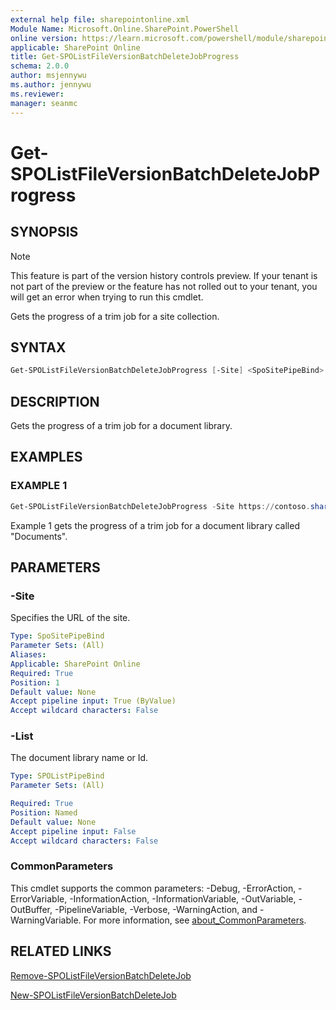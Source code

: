 ```yaml
---
external help file: sharepointonline.xml
Module Name: Microsoft.Online.SharePoint.PowerShell
online version: https://learn.microsoft.com/powershell/module/sharepoint-online/get-spolistfileversionbatchdeletejobprogress
applicable: SharePoint Online
title: Get-SPOListFileVersionBatchDeleteJobProgress
schema: 2.0.0
author: msjennywu
ms.author: jennywu
ms.reviewer:
manager: seanmc
---
```


# Get-SPOListFileVersionBatchDeleteJobProgress

## SYNOPSIS

> [!NOTE]
> This feature is part of the version history controls preview. If your tenant is not part of the preview or the feature has not rolled out to your tenant, you will get an error when trying to run this cmdlet.

Gets the progress of a trim job for a site collection.

## SYNTAX

```powershell
Get-SPOListFileVersionBatchDeleteJobProgress [-Site] <SpoSitePipeBind> [-List] <SpoListPipeBind> [<CommonParameters>]
```

## DESCRIPTION

Gets the progress of a trim job for a document library.

## EXAMPLES

### EXAMPLE 1

```powershell
Get-SPOListFileVersionBatchDeleteJobProgress -Site https://contoso.sharepoint.com/sites/site1 -List "Documents"
```

Example 1 gets the progress of a trim job for a document library called "Documents".

## PARAMETERS

### -Site

Specifies the URL of the site.

```yaml
Type: SpoSitePipeBind
Parameter Sets: (All)
Aliases:
Applicable: SharePoint Online
Required: True
Position: 1
Default value: None
Accept pipeline input: True (ByValue)
Accept wildcard characters: False
```

### -List

The document library name or Id.

```yaml
Type: SPOListPipeBind
Parameter Sets: (All)

Required: True
Position: Named
Default value: None
Accept pipeline input: False
Accept wildcard characters: False
```

### CommonParameters

This cmdlet supports the common parameters: -Debug, -ErrorAction, -ErrorVariable, -InformationAction, -InformationVariable, -OutVariable, -OutBuffer, -PipelineVariable, -Verbose, -WarningAction, and -WarningVariable. For more information, see [about_CommonParameters](https://go.microsoft.com/fwlink/?LinkID=113216).

## RELATED LINKS

[Remove-SPOListFileVersionBatchDeleteJob](Remove-SPOListFileVersionBatchDeleteJob.md)

[New-SPOListFileVersionBatchDeleteJob](New-SPOListFileVersionBatchDeleteJob.md)